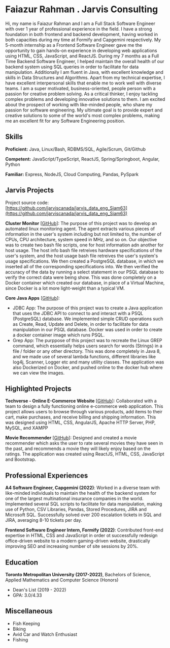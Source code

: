 # Faiazur Rahman . Jarvis Consulting

Hi, my name is Faiazur Rahman and I am a Full Stack Software Engineer with over 1 year of professional experience in the field. I have a strong foundation in both frontend and backend development, having worked in both capacities during my time at Formify and Capgemini respectively. My 5-month internship as a Frontend Software Engineer gave me the opportunity to gain hands-on experience in developing web applications using HTML, CSS, JavaScript, and ReactJS. During my 7 months as a Full Time Backend Software Engineer, I helped maintain the overall health of our backend system using SQL queries in order to facilitate for data manipulation. Additionally I am fluent in Java, with excellent knowledge and skills in Data Structures and Algorithms. Apart from my technical expertise, I have excellent interpersonal skills that enable me to work well with diverse teams. I am a super motivated, business-oriented, people person with a passion for creative problem solving. As a critical thinker, I enjoy tackling complex problems and developing innovative solutions to them. I am excited about the prospect of working with like-minded people, who share my passion for software engineering. My ultimate goal is to provide expert and creative solutions to some of the world's most complex problems, making me an excellent fit for any Software Engineering position.

## Skills

**Proficient:** Java, Linux/Bash, RDBMS/SQL, Agile/Scrum, Git/Github

**Competent:** JavaScript/TypeScript, ReactJS, Spring/Springboot, Angular, Python

**Familiar:** Express, NodeJS, Cloud Computing, Pandas, PySpark

## Jarvis Projects

Project source code: [https://github.com/jarviscanada/jarvis_data_eng_Siam63](https://github.com/jarviscanada/jarvis_data_eng_Siam63)


**Cluster Monitor** [[GitHub](https://github.com/jarviscanada/jarvis_data_eng_Siam63/tree/master/linux_sql)]: The purpose of this project was to develop an automated linux monitoring agent. The agent extracts various pieces of information in the user's system including but not limited to, the number of CPUs, CPU architecture, system speed in MHz, and so on. Our objective was to create two bash file scripts, one for host information adn another for host usage. The host info bash file retreives hardware specifications of the user's system, and the host usage bash file retreives the user's system's usage specifications. We then created a PostgreSQL database, in which we inserted all of the corresponding specifications into. We then verified the accuracy of the data by running a select statement in our PSQL database to verify the correct data were being show. This was done completely on a Docker container which created our database, in place of a Virtual Machine, since Docker is a lot more light-weight than a typical VM.

**Core Java Apps** [[GitHub](https://github.com/jarviscanada/jarvis_data_eng_Siam63/tree/master/core_java)]:
      
  - JDBC App: The purpose of this project was to create a Java application that uses the JDBC API to connect to and interact with a PSQL (PostgreSQL) database. We implemented simple CRUD operations such as Create, Read, Update and Delete, in order to facilitate for data manipulation in our PSQL database. Docker was used in order to create a docker container image which runs PSQL.
  - Grep App: The purppose of this project was to recreate the Linux GREP command, which essentially helps users search for words (Strings) in a file / folder or any other directory. This was done completely in Java 8, and we made use of several lambda functions, different libraries like log4j, Scanner, Logger etc and many utility classes. The application was also Dockerized on Docker, and pushed online to the docker hub where we can view the images.


## Highlighted Projects
**Techverse - Online E-Commerce Website** [[GitHub](https://github.com/Siam63/tech-verse)]: Collaborated with a team to design a fully functioning online e-commerce web application. This project allows users to browse through various products, add items to their cart, make purchases, and receive billing and shipping information. This was designed using HTML, CSS, AngularJS, Apache HTTP Server, PHP, MySQL, and XAMPP

**Movie Recommender** [[GitHub](https://github.com/Siam63/movie_recommender)]: Designed and created a movie recommender which asks the user to rate several movies they have seen in the past, and recommends a movie they will likely enjoy based on the ratings. The application was created using ReactJS, HTML, CSS, JavaScript and Bootstrap.


## Professional Experiences

**A4 Software Engineer, Capgemini (2022)**: Worked in a diverse team with like-minded individuals to maintain the health of the backend system for one of the largest multinational insurance companies in the world. Implemented several SQL scripts to facilitate for data manipulation, making use of Python, CSV Libraries, Pandas, Stored Procedures, JIRA and Microsoft SQL. Successfully solved over 200 escalation tickets in SQL and JIRA, averaging 8-10 tickets per day.

**Frontend Software Engineer Intern, Formify (2022)**: Contributed front-end expertise in HTML, CSS and JavaScript in order ot successfully redesign office-driven website to a modern gaming-driven website, drastically improving SEO and increasing number of site sessions by 20%.


## Education
**Toronto Metropolitan University (2017-2022)**, Bachelors of Science, Applied Mathematics and Computer Science (Honors)
- Dean's List (2019 - 2022)
- GPA: 3.0/4.33


## Miscellaneous
- Fish Keeping
- Biking
- Avid Car and Watch Enthusiast
- Fishing